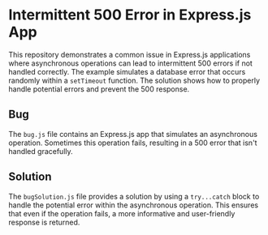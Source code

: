 # Intermittent 500 Error in Express.js App

This repository demonstrates a common issue in Express.js applications where asynchronous operations can lead to intermittent 500 errors if not handled correctly.  The example simulates a database error that occurs randomly within a `setTimeout` function.  The solution shows how to properly handle potential errors and prevent the 500 response.

## Bug

The `bug.js` file contains an Express.js app that simulates an asynchronous operation.  Sometimes this operation fails, resulting in a 500 error that isn't handled gracefully.

## Solution

The `bugSolution.js` file provides a solution by using a `try...catch` block to handle the potential error within the asynchronous operation.  This ensures that even if the operation fails, a more informative and user-friendly response is returned.